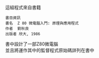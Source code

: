 這組程式來自書籍
```
書目資訊
書名	Z 80 微電腦入門: 原理與應用程式
作者	劉秋良
出版者	欣大, 1986
```
書中設計了一部Z80微電腦  
並且將運作其中的監督程式原始碼詳列在書中  
